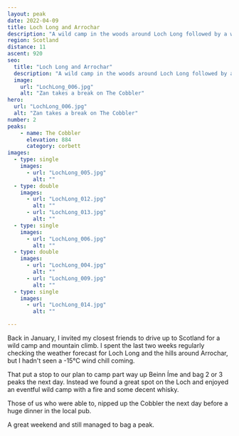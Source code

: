 ```yaml
---
layout: peak
date: 2022-04-09
title: Loch Long and Arrochar
description: "A wild camp in the woods around Loch Long followed by a walk up The Cobbler on a beautifully clear day."
region: Scotland
distance: 11
ascent: 920
seo:
  title: "Loch Long and Arrochar"
  description: "A wild camp in the woods around Loch Long followed by a walk up The Cobbler on a beautifully clear day."
  image:
    url: "LochLong_006.jpg"
    alt: "Zan takes a break on The Cobbler"
hero:
  url: "LochLong_006.jpg"
  alt: "Zan takes a break on The Cobbler"
number: 2
peaks:
    - name: The Cobbler
      elevation: 884
      category: corbett
images:
  - type: single
    images:
      - url: "LochLong_005.jpg"
        alt: ""
  - type: double
    images:
      - url: "LochLong_012.jpg"
        alt: ""
      - url: "LochLong_013.jpg"
        alt: ""
  - type: single
    images:
      - url: "LochLong_006.jpg"
        alt: ""
  - type: double
    images:
      - url: "LochLong_004.jpg"
        alt: ""
      - url: "LochLong_009.jpg"
        alt: ""
  - type: single
    images:
      - url: "LochLong_014.jpg"
        alt: ""

---
```


Back in January, I invited my closest friends to drive up to Scotland for a wild camp and mountain climb. I spent the last two weeks regularly checking the weather forecast for Loch Long and the hills around Arrochar, but I hadn't seen a -15&deg;C wind chill coming.

That put a stop to our plan to camp part way up Beinn Íme and bag 2 or 3 peaks the next day. Instead we found a great spot on the Loch and enjoyed an eventful wild camp with a fire and some decent whisky.

Those of us who were able to, nipped up the Cobbler the next day before a huge dinner in the local pub.

A great weekend and still managed to bag a peak.